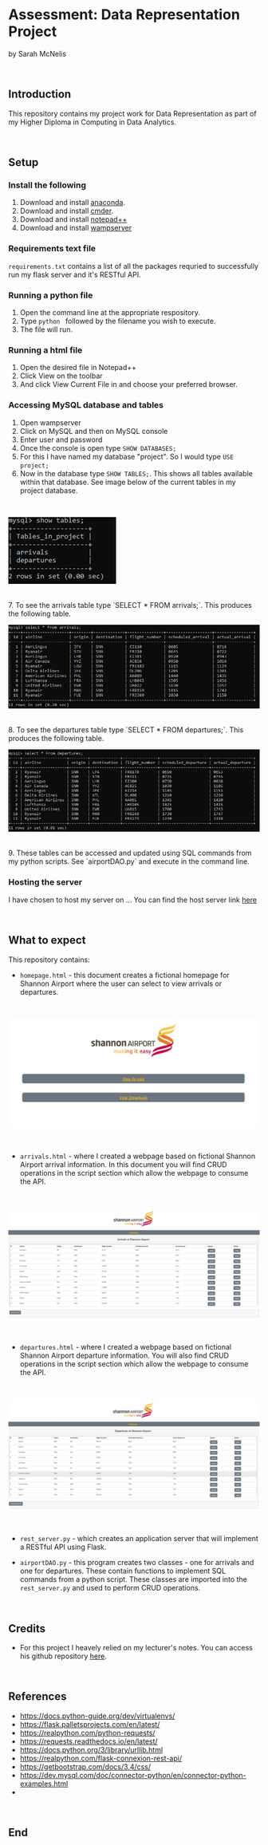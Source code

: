 # Assessment: Data Representation Project

by Sarah McNelis

<br>

## Introduction

This repository contains my project work for Data Representation as part of my Higher Diploma in Computing in Data Analytics. 

<br>
 
## Setup

### Install the following

1. Download and install [anaconda](https://docs.anaconda.com/anaconda/install/index.html).
2. Download and install [cmder](https://cmder.app/).
3. Download and install [notepad++](https://notepad-plus-plus.org/downloads/)
4. Download and install [wampserver](https://www.wampserver.com/en/)

### Requirements text file

`requirements.txt` contains a list of all the packages requried to successfully run my flask server and it's RESTful API. 

### Running a python file

1. Open the command line at the appropriate respository. 
2. Type `python ` followed by the filename you wish to execute. 
3. The file will run. 

### Running a html file

1. Open the desired file in Notepad++
2. Click View on the toolbar
3. And click View Current File in and choose your preferred browser. 

### Accessing MySQL database and tables

1. Open wampserver
2. Click on MySQL and then on MySQL console
3. Enter user and password
4. Once the console is open type `SHOW DATABASES;`
5. For this I have named my database "project". So I would type `USE project;`
6. Now in the database type `SHOW TABLES;`. This shows all tables available within that database. See image below of the current tables in my project database.  
<br>

![show_table](images/show_tables.jpg)

<br>
7. To see the arrivals table type `SELECT * FROM arrivals;`. This produces the following table. 
<br>

![arrivals_table](images/arrivals.jpg)

<br>
8. To see the departures table type `SELECT * FROM departures;`. This produces the following table. 
<br>

![departures_table](images/departures.jpg)

<br>
9. These tables can be accessed and updated using SQL commands from my python scripts. See `airportDAO.py` and execute in the command line. 


### Hosting the server

I have chosen to host my server on ... 
You can find the host server link [here]() 

<br>

## What to expect
This repository contains:

- `homepage.html` - this document creates a fictional homepage for Shannon Airport where the user can select to view arrivals or departures. 

<br>

![homepage](images/homepage.jpg)

<br>

- `arrivals.html` - where I created a webpage based on fictional Shannon Airport arrival information. In this document you will find CRUD operations in the script section which allow the webpage to consume the API. 

<br>

![arrivals](images/arrivalsPage.jpg)

<br>

- `departures.html` - where I created a webpage based on fictional Shannon Airport departure information. You will also find CRUD operations in the script section which allow the webpage to consume the API. 

<br>

![departures](images/departuresPage.jpg)

<br>

- `rest_server.py` - which creates an application server that will implement a RESTful API using Flask. 

- `airportDAO.py` - this program creates two classes - one for arrivals and one for departures. These contain functions to implement SQL commands from a python script. These classes are imported into the `rest_server.py` and used to perform CRUD operations. 

<br>


## Credits

- For this project I heavely relied on my lecturer's notes. You can access his github repository [here](https://github.com/andrewbeattycourseware/datarepresentation).


<br>

## References

- https://docs.python-guide.org/dev/virtualenvs/
- https://flask.palletsprojects.com/en/latest/
- https://realpython.com/python-requests/
- https://requests.readthedocs.io/en/latest/
- https://docs.python.org/3/library/urllib.html
- https://realpython.com/flask-connexion-rest-api/
- https://getbootstrap.com/docs/3.4/css/ 
- https://dev.mysql.com/doc/connector-python/en/connector-python-examples.html
- 

<br>

## End
